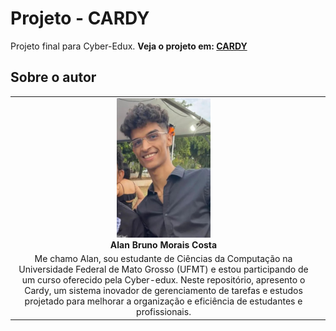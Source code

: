 # Projeto - CARDY

Projeto final para Cyber-Edux. <strong> Veja o projeto em: [CARDY](https://github.com/AlanBMC/projeto-integrador-2024-1-CARDY)<br> </strong> 




## Sobre o autor

<!-- Coloque seu nome, uma foto sua e uma pequena bio sobre você na seguinte tabela: -->
|  |  |
|:-------------:|:------------------------------------------------------------:|
|  <img src="EU2.jpg" width="150px"></br> **Alan Bruno Morais Costa** | 
Me chamo Alan, sou estudante de Ciências da Computação na Universidade Federal de Mato Grosso (UFMT) e estou participando de um curso oferecido pela Cyber-edux. Neste repositório, apresento o Cardy, um sistema inovador de gerenciamento de tarefas e estudos projetado para melhorar a organização e eficiência de estudantes e profissionais.  |
